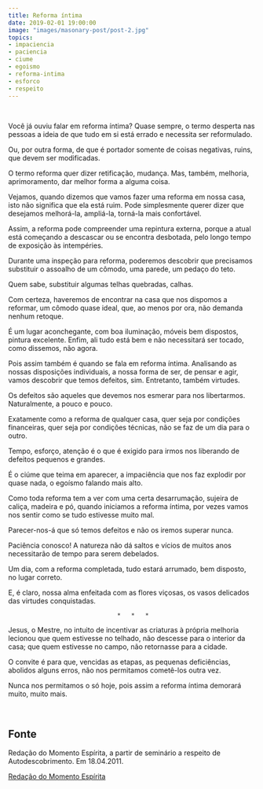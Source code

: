 ```yaml
---
title: Reforma íntima
date: 2019-02-01 19:00:00
image: "images/masonary-post/post-2.jpg"
topics: 
- impaciencia
- paciencia
- ciume
- egoismo
- reforma-intima
- esforco
- respeito
---
```

 

Você já ouviu falar em reforma íntima? Quase sempre, o termo desperta nas
pessoas a ideia de que tudo em si está errado e necessita ser reformulado.

Ou, por outra forma, de que é portador somente de coisas negativas, ruins, que
devem ser modificadas.

O termo reforma quer dizer retificação, mudança. Mas, também, melhoria,
aprimoramento, dar melhor forma a alguma coisa.

Vejamos, quando dizemos que vamos fazer uma reforma em nossa casa, isto não
significa que ela está ruim. Pode simplesmente querer dizer que desejamos
melhorá-la, ampliá-la, torná-la mais confortável.

Assim, a reforma pode compreender uma repintura externa, porque a atual está
começando a descascar ou se encontra desbotada, pelo longo tempo de exposição
às intempéries.

Durante uma inspeção para reforma, poderemos descobrir que precisamos
substituir o assoalho de um cômodo, uma parede, um pedaço do teto.

Quem sabe, substituir algumas telhas quebradas, calhas.

Com certeza, haveremos de encontrar na casa que nos dispomos a reformar, um
cômodo quase ideal, que, ao menos por ora, não demanda nenhum retoque.

É um lugar aconchegante, com boa iluminação, móveis bem dispostos, pintura
excelente. Enfim, ali tudo está bem e não necessitará ser tocado, como
dissemos, não agora.

Pois assim também é quando se fala em reforma íntima. Analisando as nossas
disposições individuais, a nossa forma de ser, de pensar e agir, vamos
descobrir que temos defeitos, sim. Entretanto, também virtudes.

Os defeitos são aqueles que devemos nos esmerar para nos libertarmos.
Naturalmente, a pouco e pouco.

Exatamente como a reforma de qualquer casa, quer seja por condições
financeiras, quer seja por condições técnicas, não se faz de um dia para o
outro.

Tempo, esforço, atenção é o que é exigido para irmos nos liberando de defeitos
pequenos e grandes.

É o ciúme que teima em aparecer, a impaciência que nos faz explodir por quase
nada, o egoísmo falando mais alto.

Como toda reforma tem a ver com uma certa desarrumação, sujeira de caliça,
madeira e pó, quando iniciamos a reforma íntima, por vezes vamos nos sentir
como se tudo estivesse muito mal.

Parecer-nos-á que só temos defeitos e não os iremos superar nunca.

Paciência conosco! A natureza não dá saltos e vícios de muitos anos
necessitarão de tempo para serem debelados.

Um dia, com a reforma completada, tudo estará arrumado, bem disposto, no lugar
correto.

E, é claro, nossa alma enfeitada com as flores viçosas, os vasos delicados das
virtudes conquistadas.

                                   *   *   *

Jesus, o Mestre, no intuito de incentivar as criaturas à própria melhoria
lecionou que quem estivesse no telhado, não descesse para o interior da casa;
que quem estivesse no campo, não retornasse para a cidade.

O convite é para que, vencidas as etapas, as pequenas deficiências, abolidos
alguns erros, não nos permitamos cometê-los outra vez.

Nunca nos permitamos o só hoje, pois assim a reforma íntima demorará muito,
muito mais.

 

## Fonte
Redação do Momento Espírita, a partir de seminário a respeito de
Autodescobrimento.
Em 18.04.2011.


[Redação do Momento Espírita](http://www.momento.com.br/pt/ler_texto.php?id=562)
